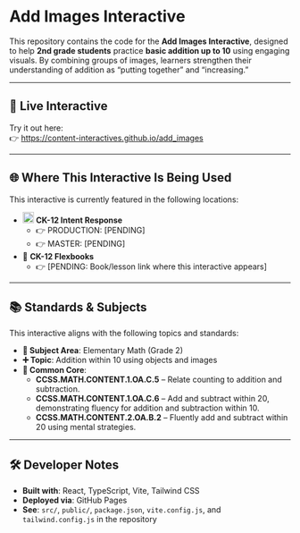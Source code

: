 # Add Images Interactive

This repository contains the code for the **Add Images Interactive**, designed to help **2nd grade students** practice **basic addition up to 10** using engaging visuals. By combining groups of images, learners strengthen their understanding of addition as “putting together” and “increasing.”

---

## 🔗 Live Interactive

Try it out here:  
👉 https://content-interactives.github.io/add_images

---

## 🌐 Where This Interactive Is Being Used

This interactive is currently featured in the following locations:

- <img width="20" height="20" alt="image" src="https://github.com/user-attachments/assets/5d12571f-8e12-4441-98ab-c0bc94069a96" /> **CK-12 Intent Response**  
  - 👉 PRODUCTION: [PENDING]  
  - 👉 MASTER: [PENDING]  
- 📘 **CK-12 Flexbooks**  
  - 👉 [PENDING: Book/lesson link where this interactive appears]  

---

## 📚 Standards & Subjects

This interactive aligns with the following topics and standards:

- **📂 Subject Area**: Elementary Math (Grade 2)  
- **➕ Topic**: Addition within 10 using objects and images  
- **📏 Common Core**:  
  - **CCSS.MATH.CONTENT.1.OA.C.5** – Relate counting to addition and subtraction.  
  - **CCSS.MATH.CONTENT.1.OA.C.6** – Add and subtract within 20, demonstrating fluency for addition and subtraction within 10.  
  - **CCSS.MATH.CONTENT.2.OA.B.2** – Fluently add and subtract within 20 using mental strategies.  

---

## 🛠️ Developer Notes

- **Built with**: React, TypeScript, Vite, Tailwind CSS  
- **Deployed via**: GitHub Pages  
- **See**: `src/`, `public/`, `package.json`, `vite.config.js`, and `tailwind.config.js` in the repository
